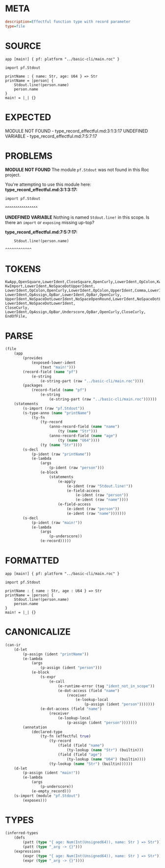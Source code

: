 # META
~~~ini
description=Effectful function type with record parameter
type=file
~~~
# SOURCE
~~~roc
app [main!] { pf: platform "../basic-cli/main.roc" }

import pf.Stdout

printName : { name: Str, age: U64 } => Str
printName = |person| {
    Stdout.line!(person.name)
    person.name
}
main! = |_| {}
~~~
# EXPECTED
MODULE NOT FOUND - type_record_effectful.md:3:1:3:17
UNDEFINED VARIABLE - type_record_effectful.md:7:5:7:17
# PROBLEMS
**MODULE NOT FOUND**
The module `pf.Stdout` was not found in this Roc project.

You're attempting to use this module here:
**type_record_effectful.md:3:1:3:17:**
```roc
import pf.Stdout
```
^^^^^^^^^^^^^^^^


**UNDEFINED VARIABLE**
Nothing is named `Stdout.line!` in this scope.
Is there an `import` or `exposing` missing up-top?

**type_record_effectful.md:7:5:7:17:**
```roc
    Stdout.line!(person.name)
```
    ^^^^^^^^^^^^


# TOKENS
~~~zig
KwApp,OpenSquare,LowerIdent,CloseSquare,OpenCurly,LowerIdent,OpColon,KwPlatform,StringStart,StringPart,StringEnd,CloseCurly,
KwImport,LowerIdent,NoSpaceDotUpperIdent,
LowerIdent,OpColon,OpenCurly,LowerIdent,OpColon,UpperIdent,Comma,LowerIdent,OpColon,UpperIdent,CloseCurly,OpFatArrow,UpperIdent,
LowerIdent,OpAssign,OpBar,LowerIdent,OpBar,OpenCurly,
UpperIdent,NoSpaceDotLowerIdent,NoSpaceOpenRound,LowerIdent,NoSpaceDotLowerIdent,CloseRound,
LowerIdent,NoSpaceDotLowerIdent,
CloseCurly,
LowerIdent,OpAssign,OpBar,Underscore,OpBar,OpenCurly,CloseCurly,
EndOfFile,
~~~
# PARSE
~~~clojure
(file
	(app
		(provides
			(exposed-lower-ident
				(text "main!")))
		(record-field (name "pf")
			(e-string
				(e-string-part (raw "../basic-cli/main.roc"))))
		(packages
			(record-field (name "pf")
				(e-string
					(e-string-part (raw "../basic-cli/main.roc"))))))
	(statements
		(s-import (raw "pf.Stdout"))
		(s-type-anno (name "printName")
			(ty-fn
				(ty-record
					(anno-record-field (name "name")
						(ty (name "Str")))
					(anno-record-field (name "age")
						(ty (name "U64"))))
				(ty (name "Str"))))
		(s-decl
			(p-ident (raw "printName"))
			(e-lambda
				(args
					(p-ident (raw "person")))
				(e-block
					(statements
						(e-apply
							(e-ident (raw "Stdout.line!"))
							(e-field-access
								(e-ident (raw "person"))
								(e-ident (raw "name"))))
						(e-field-access
							(e-ident (raw "person"))
							(e-ident (raw "name")))))))
		(s-decl
			(p-ident (raw "main!"))
			(e-lambda
				(args
					(p-underscore))
				(e-record)))))
~~~
# FORMATTED
~~~roc
app [main!] { pf: platform "../basic-cli/main.roc" }

import pf.Stdout

printName : { name : Str, age : U64 } => Str
printName = |person| {
	Stdout.line!(person.name)
	person.name
}
main! = |_| {}
~~~
# CANONICALIZE
~~~clojure
(can-ir
	(d-let
		(p-assign (ident "printName"))
		(e-lambda
			(args
				(p-assign (ident "person")))
			(e-block
				(s-expr
					(e-call
						(e-runtime-error (tag "ident_not_in_scope"))
						(e-dot-access (field "name")
							(receiver
								(e-lookup-local
									(p-assign (ident "person")))))))
				(e-dot-access (field "name")
					(receiver
						(e-lookup-local
							(p-assign (ident "person")))))))
		(annotation
			(declared-type
				(ty-fn (effectful true)
					(ty-record
						(field (field "name")
							(ty-lookup (name "Str") (builtin)))
						(field (field "age")
							(ty-lookup (name "U64") (builtin))))
					(ty-lookup (name "Str") (builtin))))))
	(d-let
		(p-assign (ident "main!"))
		(e-lambda
			(args
				(p-underscore))
			(e-empty_record)))
	(s-import (module "pf.Stdout")
		(exposes)))
~~~
# TYPES
~~~clojure
(inferred-types
	(defs
		(patt (type "{ age: Num(Int(Unsigned64)), name: Str } => Str"))
		(patt (type "_arg -> {}")))
	(expressions
		(expr (type "{ age: Num(Int(Unsigned64)), name: Str } => Str"))
		(expr (type "_arg -> {}"))))
~~~
